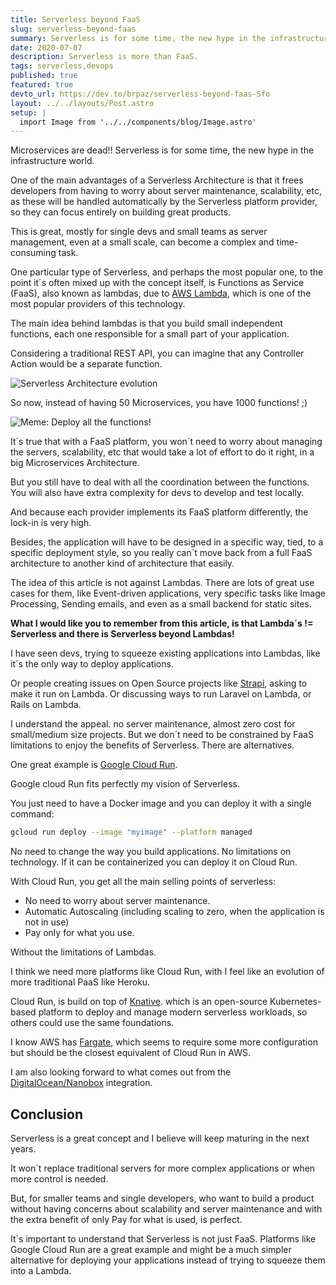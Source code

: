 ```yaml
---
title: Serverless beyond FaaS
slug: serverless-beyond-faas
summary: Serverless is for some time, the new hype in the infrastructure world. But it is offten confused with Lambdas. In this post I will show why Lambdas are only a sub part of Serverless.
date: 2020-07-07
description: Serverless is more than FaaS.
tags: serverless,devops
published: true
featured: true
devto_url: https://dev.to/brpaz/serverless-beyond-faas-5fo
layout: ../../layouts/Post.astro
setup: |
  import Image from '../../components/blog/Image.astro'
---
```


Microservices are dead!! Serverless is for some time, the new hype in the infrastructure world.

One of the main advantages of a Serverless Architecture is that it frees developers from having to worry about server maintenance, scalability, etc, as these will be handled automatically by the Serverless platform provider, so they can focus entirely on building great products.

This is great, mostly for single devs and small teams as server management, even at a small scale, can become a complex and time-consuming task.

One particular type of Serverless, and perhaps the most popular one, to the point it´s often mixed up with the concept itself, is Functions as Service (FaaS), also known as lambdas, due to [AWS Lambda](https://aws.amazon.com/lambda/), which is one of the most popular providers of this technology.

The main idea behind lambdas is that you build small independent functions, each one responsible for a small part of your application.

Considering a traditional REST API, you can imagine that any Controller Action would be a separate function.

<Image name="srlu3tkztl4dwuoi3hi9.jpg" alt="Serverless Architecture evolution" />

So now, instead of having 50 Microservices, you have 1000 functions! ;)

<Image name="w8smkpat272msl3p95i1.jpg" alt="Meme: Deploy all the functions!" />

It´s true that with a FaaS platform, you won´t need to worry about managing the servers, scalability, etc that would take a lot of effort to do it right, in a big Microservices Architecture.

But you still have to deal with all the coordination between  the functions.
You will also have extra complexity for devs to develop and test locally.

And because each provider implements its FaaS platform differently, the lock-in is very high.

Besides, the application will have to be designed in a specific way, tied, to a specific deployment style, so you really can´t move back from a full FaaS architecture to another kind of architecture that easily.

The idea of this article is not against Lambdas. There are lots of great use cases for them, like Event-driven applications, very specific tasks like Image Processing, Sending emails, and even as a small backend for static sites.

**What I would like you to remember from this article, is that Lambda´s != Serverless and there is Serverless beyond Lambdas!**

I have seen devs, trying to squeeze existing applications into Lambdas, like it´s the only way to deploy applications.

Or people creating issues on Open Source projects like [Strapi](https://strapi.io/), asking to make it run on Lambda. Or discussing ways to run Laravel on Lambda, or Rails on Lambda.

I understand the appeal. no server maintenance, almost zero cost for small/medium size projects. But we don´t need to be constrained by FaaS limitations to enjoy the benefits of Serverless. There are alternatives.

One great example is [Google Cloud Run](https://cloud.google.com/run).

Google cloud Run fits perfectly my vision of Serverless.

You just need to have a Docker image and you can deploy it with a single command:

```bash
gcloud run deploy --image "myimage" --platform managed
```

No need to change the way you build applications. No limitations on technology. If it can be containerized you can deploy it on Cloud Run.

With Cloud Run, you get all the main selling points of serverless:

* No need to worry about server maintenance.
* Automatic Autoscaling (including scaling to zero, when the application is not in use)
* Pay only for what you use.

Without the limitations of Lambdas.

I think we need more platforms like Cloud Run, with I feel like an evolution of more traditional PaaS like Heroku.

Cloud Run, is build on top of [Knative](https://knative.dev/). which is an open-source Kubernetes-based platform to deploy and manage modern serverless workloads, so others could use the same foundations.

I know AWS has [Fargate](https://aws.amazon.com/fargate/), which seems to require some more configuration but should be the closest equivalent of Cloud Run in AWS.

I am also looking forward to what comes out from the [DigitalOcean/Nanobox](https://www.digitalocean.com/nanobox/) integration.
## Conclusion

Serverless is a great concept and I believe will keep maturing in the next years.

It won´t replace traditional servers for more complex applications or when more control is needed.

But, for smaller teams and single developers, who want to build a product without having concerns about scalability and server maintenance and with the extra benefit of only Pay for what is used, is perfect.

It´s important to understand that Serverless is not just FaaS. Platforms like Google Cloud Run are a great example and might be a much simpler alternative for deploying your applications instead of trying to squeeze them into a Lambda.

